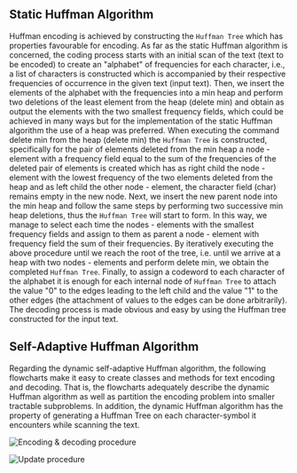 ## Static Huffman Algorithm
Huffman encoding is achieved by constructing the `Huffman Tree` which has properties favourable for encoding. As far as the static Huffman algorithm is concerned, the coding process starts with an initial scan of the text (text to be encoded) to create an "alphabet" of frequencies for each character, i.e., a list of characters is constructed which is accompanied by their respective frequencies of occurrence in the given text (input text). Then, we insert the elements of the alphabet with the frequencies into a min heap and perform two deletions of the least element from the heap (delete min) and obtain as output the elements with the two smallest frequency fields, which could be achieved in many ways but for the implementation of the static Huffman algorithm the use of a heap was preferred. When executing the command delete min from the heap (delete min) the `Huffman Tree` is constructed, specifically for the pair of elements deleted from the min heap a node - element with a frequency field equal to the sum of the frequencies of the deleted pair of elements is created which has as right child the node - element with the lowest frequency of the two elements deleted from the heap and as left child the other node - element, the character field (char) remains empty in the new node. Next, we insert the new parent node into the min heap and follow the same steps by performing two successive min heap deletions, thus the `Huffman Tree` will start to form. In this way, we manage to select each time the nodes - elements with the smallest frequency fields and assign to them as parent a node - element with frequency field the sum of their frequencies. By iteratively executing the above procedure until we reach the root of the tree, i.e. until we arrive at a heap with two nodes - elements and perform delete min, we obtain the completed `Huffman Tree`. Finally, to assign a codeword to each character of the alphabet it is enough for each internal node of `Huffman Tree` to attach the value "0" to the edges leading to the left child and the value "1" to the other edges (the attachment of values to the edges can be done arbitrarily). The decoding process is made obvious and easy by using the Huffman tree constructed for the input text.

## Self-Adaptive Huffman Algorithm 
Regarding the dynamic self-adaptive Huffman algorithm, the following flowcharts make it easy to create classes and methods for text encoding and decoding. That is, the flowcharts adequately describe the dynamic Huffman algorithm as well as partition the encoding problem into smaller tractable subproblems. In addition, the dynamic Huffman algorithm has the property of generating a Huffman Tree on each character-symbol it encounters while scanning the text.

![Encoding & decoding procedure](https://github.com/NikosNikolopoulos/StringCompressionMethods/tree/main/Report/EncodingDecodingProcedure.png)

![Update procedure](https://github.com/NikosNikolopoulos/StringCompressionMethods/tree/main/Report/UpdateProcedure.png)
